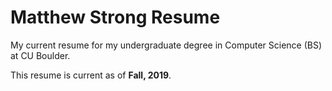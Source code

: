 # Matthew Strong Resume
My current resume for my undergraduate degree in Computer Science (BS) at CU Boulder.

This resume is current as of <b>Fall, 2019</b>.

